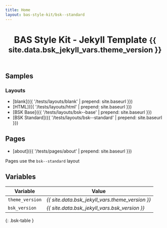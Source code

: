 ```yaml
---
title: Home
layout: bas-style-kit/bsk--standard
---
```


<header class="bsk-page-header">
    <h1>BAS Style Kit - Jekyll Template <small>{{ site.data.bsk_jekyll_vars.theme_version }}</small></h1>
</header>

## Samples

### Layouts

* [blank]({{ '/tests/layouts/blank' | prepend: site.baseurl }})
* [HTML]({{ '/tests/layouts/html' | prepend: site.baseurl }})
* [BSK Base]({{ '/tests/layouts/bsk--base' | prepend: site.baseurl }})
* [BSK Standard]({{ '/tests/layouts/bsk--standard' | prepend: site.baseurl }})

## Pages

* [about]({{ '/tests/pages/about' | prepend: site.baseurl }})

<div class="bsk-alert bsk-alert-highlight bsk-alert-info">Pages use the <code>bsk--standard</code> layout</div>

## Variables

| Variable        | Value                                           |
| --------------- | ----------------------------------------------- |
| `theme_version` | *{{ site.data.bsk_jekyll_vars.theme_version }}* |
| `bsk_version`   | *{{ site.data.bsk_jekyll_vars.bsk_version }}*   |
{: .bsk-table }
